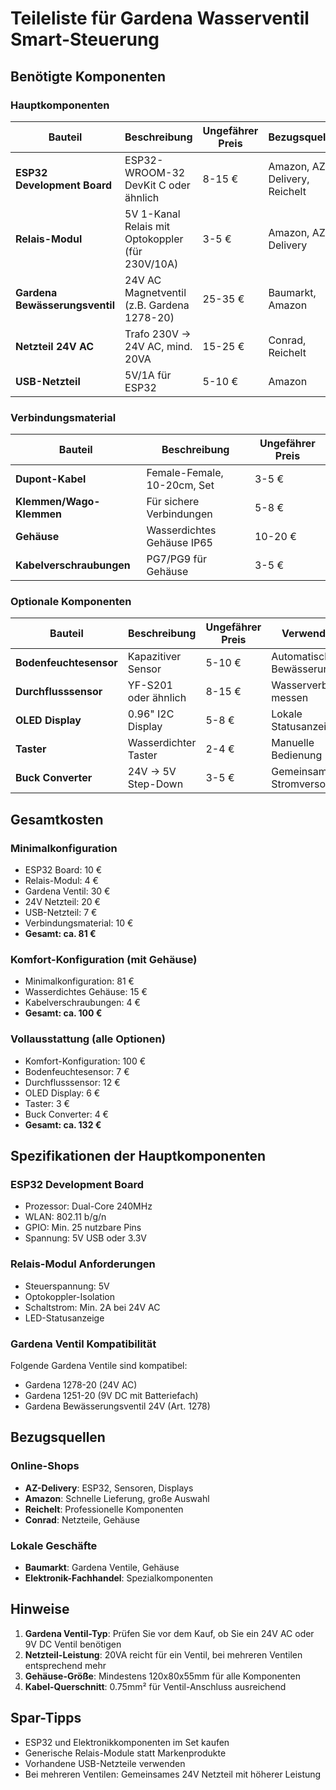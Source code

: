 # Teileliste für Gardena Wasserventil Smart-Steuerung

## Benötigte Komponenten

### Hauptkomponenten

| Bauteil | Beschreibung | Ungefährer Preis | Bezugsquelle |
|---------|--------------|------------------|--------------|
| **ESP32 Development Board** | ESP32-WROOM-32 DevKit C oder ähnlich | 8-15 € | Amazon, AZ-Delivery, Reichelt |
| **Relais-Modul** | 5V 1-Kanal Relais mit Optokoppler (für 230V/10A) | 3-5 € | Amazon, AZ-Delivery |
| **Gardena Bewässerungsventil** | 24V AC Magnetventil (z.B. Gardena 1278-20) | 25-35 € | Baumarkt, Amazon |
| **Netzteil 24V AC** | Trafo 230V → 24V AC, mind. 20VA | 15-25 € | Conrad, Reichelt |
| **USB-Netzteil** | 5V/1A für ESP32 | 5-10 € | Amazon |

### Verbindungsmaterial

| Bauteil | Beschreibung | Ungefährer Preis |
|---------|--------------|------------------|
| **Dupont-Kabel** | Female-Female, 10-20cm, Set | 3-5 € |
| **Klemmen/Wago-Klemmen** | Für sichere Verbindungen | 5-8 € |
| **Gehäuse** | Wasserdichtes Gehäuse IP65 | 10-20 € |
| **Kabelverschraubungen** | PG7/PG9 für Gehäuse | 3-5 € |

### Optionale Komponenten

| Bauteil | Beschreibung | Ungefährer Preis | Verwendung |
|---------|--------------|------------------|------------|
| **Bodenfeuchtesensor** | Kapazitiver Sensor | 5-10 € | Automatische Bewässerung |
| **Durchflusssensor** | YF-S201 oder ähnlich | 8-15 € | Wasserverbrauch messen |
| **OLED Display** | 0.96" I2C Display | 5-8 € | Lokale Statusanzeige |
| **Taster** | Wasserdichter Taster | 2-4 € | Manuelle Bedienung |
| **Buck Converter** | 24V → 5V Step-Down | 3-5 € | Gemeinsame Stromversorgung |

## Gesamtkosten

### Minimalkonfiguration
- ESP32 Board: 10 €
- Relais-Modul: 4 €
- Gardena Ventil: 30 €
- 24V Netzteil: 20 €
- USB-Netzteil: 7 €
- Verbindungsmaterial: 10 €
- **Gesamt: ca. 81 €**

### Komfort-Konfiguration (mit Gehäuse)
- Minimalkonfiguration: 81 €
- Wasserdichtes Gehäuse: 15 €
- Kabelverschraubungen: 4 €
- **Gesamt: ca. 100 €**

### Vollausstattung (alle Optionen)
- Komfort-Konfiguration: 100 €
- Bodenfeuchtesensor: 7 €
- Durchflusssensor: 12 €
- OLED Display: 6 €
- Taster: 3 €
- Buck Converter: 4 €
- **Gesamt: ca. 132 €**

## Spezifikationen der Hauptkomponenten

### ESP32 Development Board
- Prozessor: Dual-Core 240MHz
- WLAN: 802.11 b/g/n
- GPIO: Min. 25 nutzbare Pins
- Spannung: 5V USB oder 3.3V

### Relais-Modul Anforderungen
- Steuerspannung: 5V
- Optokoppler-Isolation
- Schaltstrom: Min. 2A bei 24V AC
- LED-Statusanzeige

### Gardena Ventil Kompatibilität
Folgende Gardena Ventile sind kompatibel:
- Gardena 1278-20 (24V AC)
- Gardena 1251-20 (9V DC mit Batteriefach)
- Gardena Bewässerungsventil 24V (Art. 1278)

## Bezugsquellen

### Online-Shops
- **AZ-Delivery**: ESP32, Sensoren, Displays
- **Amazon**: Schnelle Lieferung, große Auswahl
- **Reichelt**: Professionelle Komponenten
- **Conrad**: Netzteile, Gehäuse

### Lokale Geschäfte
- **Baumarkt**: Gardena Ventile, Gehäuse
- **Elektronik-Fachhandel**: Spezialkomponenten

## Hinweise

1. **Gardena Ventil-Typ**: Prüfen Sie vor dem Kauf, ob Sie ein 24V AC oder 9V DC Ventil benötigen
2. **Netzteil-Leistung**: 20VA reicht für ein Ventil, bei mehreren Ventilen entsprechend mehr
3. **Gehäuse-Größe**: Mindestens 120x80x55mm für alle Komponenten
4. **Kabel-Querschnitt**: 0.75mm² für Ventil-Anschluss ausreichend

## Spar-Tipps

- ESP32 und Elektronikkomponenten im Set kaufen
- Generische Relais-Module statt Markenprodukte
- Vorhandene USB-Netzteile verwenden
- Bei mehreren Ventilen: Gemeinsames 24V Netzteil mit höherer Leistung